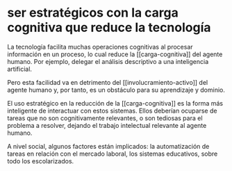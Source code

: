 # ser estratégicos con la carga cognitiva que reduce la tecnología
La tecnología facilita muchas operaciones cognitivas al procesar información en un proceso, lo cual reduce la [[carga-cognitiva]] del agente humano. Por ejemplo, delegar el análisis descriptivo a una inteligencia artificial.

Pero esta facilidad va en detrimento del [[involucramiento-activo]] del agente humano y, por tanto, es un obstáculo para su aprendizaje y dominio.

El uso estratégico en la reducción de la [[carga-cognitiva]] es la forma más inteligente de interactuar con estos sistemas. Ellos deberían ocuparse de tareas que no son cognitivamente relevantes, o son tediosas para el problema a resolver, dejando el trabajo intelectual relevante al agente humano.

A nivel social, algunos factores están implicados: la automatización de tareas en relación con el mercado laboral, los sistemas educativos, sobre todo los escolarizados.
